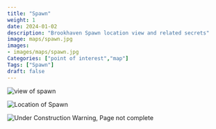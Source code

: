 ```yaml
---
title: "Spawn"
weight: 1
date: 2024-01-02
description: "Brookhaven Spawn location view and related secrets"
image: maps/spawn.jpg
images:
- images/maps/spawn.jpg
Categories: ["point of interest","map"]
Tags: ["Spawn"]
draft: false
--- 
```



<!-- ![LOC PIC]() -->

![view of spawn](/images/maps/spawn.jpg)

![Location of Spawn](/images/maps/spawn.png)

![Under Construction Warning, Page not complete](/images/under_construction.png)

<!-- <hr style="background-color: #28b44c" size=8>

### CaseBook Items

- [URL](/)

<hr style="background-color: #28b44c" size=8>

### Quests

- [URL](/) -->